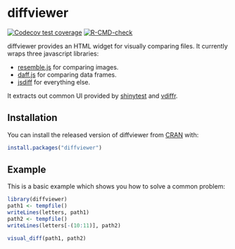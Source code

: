 
<!-- README.md is generated from README.Rmd. Please edit that file -->

# diffviewer

<!-- badges: start -->

[![Codecov test
coverage](https://codecov.io/gh/r-lib/diffviewer/branch/main/graph/badge.svg)](https://app.codecov.io/gh/r-lib/diffviewer?branch=main)
[![R-CMD-check](https://github.com/r-lib/diffviewer/actions/workflows/R-CMD-check.yaml/badge.svg)](https://github.com/r-lib/diffviewer/actions/workflows/R-CMD-check.yaml)
<!-- badges: end -->

diffviewer provides an HTML widget for visually comparing files. It
currently wraps three javascript libraries:

- [resemble.js](https://rsmbl.github.io/Resemble.js/) for comparing
  images.
- [daff.js](https://paulfitz.github.io/daff/) for comparing data frames.
- [jsdiff](https://github.com/kpdecker/jsdiff) for everything else.

It extracts out common UI provided by
[shinytest](https://rstudio.github.io/shinytest/index.html) and
[vdiffr](https://vdiffr.r-lib.org).

## Installation

You can install the released version of diffviewer from
[CRAN](https://CRAN.R-project.org) with:

``` r
install.packages("diffviewer")
```

## Example

This is a basic example which shows you how to solve a common problem:

``` r
library(diffviewer)
path1 <- tempfile()
writeLines(letters, path1)
path2 <- tempfile()
writeLines(letters[-(10:11)], path2)

visual_diff(path1, path2)
```
